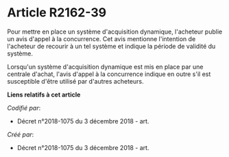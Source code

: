 # Article R2162-39

Pour mettre en place un système d'acquisition dynamique, l'acheteur publie un avis d'appel à la concurrence. Cet avis
mentionne l'intention de l'acheteur de recourir à un tel système et indique la période de validité du système.

Lorsqu'un système d'acquisition dynamique est mis en place par une centrale d'achat, l'avis d'appel à la concurrence indique
en outre s'il est susceptible d'être utilisé par d'autres acheteurs.

**Liens relatifs à cet article**

_Codifié par_:

  - Décret n°2018-1075 du 3 décembre 2018 - art.

_Créé par_:

  - Décret n°2018-1075 du 3 décembre 2018 - art.
